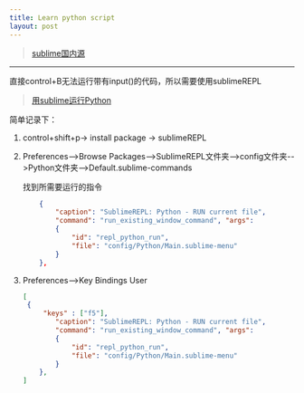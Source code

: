 ```yaml
---
title: Learn python script
layout: post
---
```


> [sublime国内源](http://packagecontrol.cn/installation)

---

直接control+B无法运行带有input()的代码，所以需要使用sublimeREPL

> [用sublime运行Python](https://www.cnblogs.com/maoxianfei/p/5709229.html)

简单记录下： 

1. control+shift+p-> install package -> sublimeREPL

2. Preferences-->Browse Packages-->SublimeREPL文件夹-->config文件夹-->Python文件夹-->Default.sublime-commands

   找到所需要运行的指令

   ```json
       {
           "caption": "SublimeREPL: Python - RUN current file",
           "command": "run_existing_window_command", "args":
           {
               "id": "repl_python_run",
               "file": "config/Python/Main.sublime-menu"
           }
       },
   ```

3. Preferences-->Key Bindings User

   ```json
   [
   	{
   		"keys" : ["f5"],
           "caption": "SublimeREPL: Python - RUN current file",
           "command": "run_existing_window_command", "args":
           {
               "id": "repl_python_run",
               "file": "config/Python/Main.sublime-menu"
           }
       },
   ]
   ```



